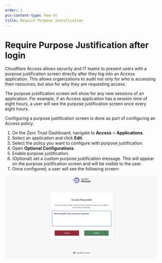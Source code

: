 ```yaml
---
order: 1
pcx-content-type: how-to
title: Require Purpose Justification
---
```


# Require Purpose Justification after login

Cloudflare Access allows security and IT teams to present users with a purpose justification screen directly after they log into an Access application. This allows organizations to audit not only for *who* is accessing their resources, but also for *why* they are requesting access.

The purpose justification screen will show for any new sessions of an application. For example, if an Access application has a session time of eight hours, a user will see the purpose justification screen once every eight hours.

Configuring a purpose justification screen is done as part of configuring an Access policy.

1. On the Zero Trust Dashboard, navigate to **Access** > **Applications**.
1. Select an application and click **Edit**.
1. Select the policy you want to configure with purpose justification.
1. Open **Optional Configurations**.
1. Enable purpose justification.
1. (Optional) set a custom purpose justification message. This will appear on the purpose justification screen and will be visible to the user.
1. Once configured, a user will see the following screen:

  ![Purpose Justification](../../static/documentation/policies/purpose-justification.png)

